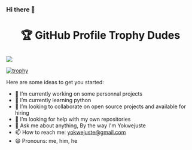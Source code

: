 ### Hi there 👋

# <p align="center">🏆 GitHub Profile Trophy Dudes</p>
<img float="center" src="https://user-images.githubusercontent.com/6661165/91657958-61b4fd00-eb00-11ea-9def-dc7ef5367e34.png">

[![trophy](https://github-profile-trophy.vercel.app/?username=yokwejuste)](https://github.com/ryo-ma/github-profile-trophy)

Here are some ideas to get you started:

- 🔭 I’m currently working on some personnal projects
- 🌱 I’m currently learning python
- 👯 I’m looking to collaborate on open source projects and available for hiring
- 🤔 I’m looking for help with my own repositories
- 💬 Ask me about anything, By the way I'm Yokwejuste
- 📫 How to reach me: yokwejuste@gmail.com
- 😄 Pronouns: me, him, he
